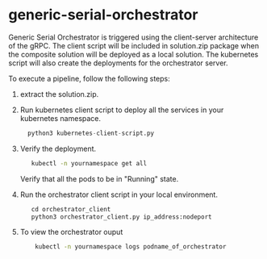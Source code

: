 # generic-serial-orchestrator

Generic Serial Orchestrator is triggered using the client-server architecture of the gRPC.
The client script will be included in solution.zip package when the composite solution will be deployed as a local solution.
The kubernetes script will also create the deployments for the orchestrator server.

To execute a pipeline, follow the following steps:
1) extract the solution.zip.
2) Run kubernetes client script to deploy all the services in your kubernetes namespace. 

   ```python
     python3 kubernetes-client-script.py
   ```
   
3) Verify the deployment.

   ```sh
      kubectl -n yournamespace get all
   ```   
   Verify that all the pods to be in "Running" state.
   
4) Run the orchestrator client script in your local environment.

   ```python
      cd orchestrator_client
      python3 orchestrator_client.py ip_address:nodeport
   ```   

5) To view the orchestrator ouput

   ```sh
       kubectl -n yournamespace logs podname_of_orchestrator
   ```    
